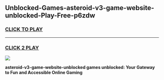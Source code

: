 
## Unblocked-Games-asteroid-v3-game-website-unblocked-Play-Free-p6zdw
<h3>
<a href="https://premium76.site?title=asteroid-v3-game-website-unblocked&ref=21A">CLICK TO PLAY</a></h3>
<hr>

<h3>
<a href="https://premium76.site?title=asteroid-v3-game-website-unblocked&ref=21A">CLICK 2 PLAY</a>
  
</h3>

<a href="https://premium76.site?title=asteroid-v3-game-website-unblocked&ref=21A"><img src="https://clearcache.store/games.png"></a>


**asteroid-v3-game-website-unblocked games unblocked: Your Gateway to Fun and Accessible Online Gaming**
